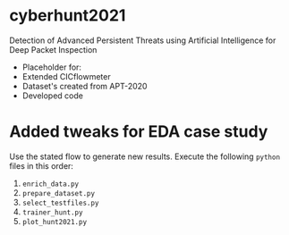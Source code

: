 # cyberhunt2021
Detection of Advanced Persistent Threats using Artificial Intelligence for Deep Packet Inspection


* Placeholder for:
* Extended CICflowmeter
* Dataset's created from APT-2020
* Developed code


# Added tweaks for EDA case study
Use the stated flow to generate new results. 
Execute the following `python` files in this order:
1. `enrich_data.py`
2. `prepare_dataset.py`
3. `select_testfiles.py`
4. `trainer_hunt.py`
5. `plot_hunt2021.py`

